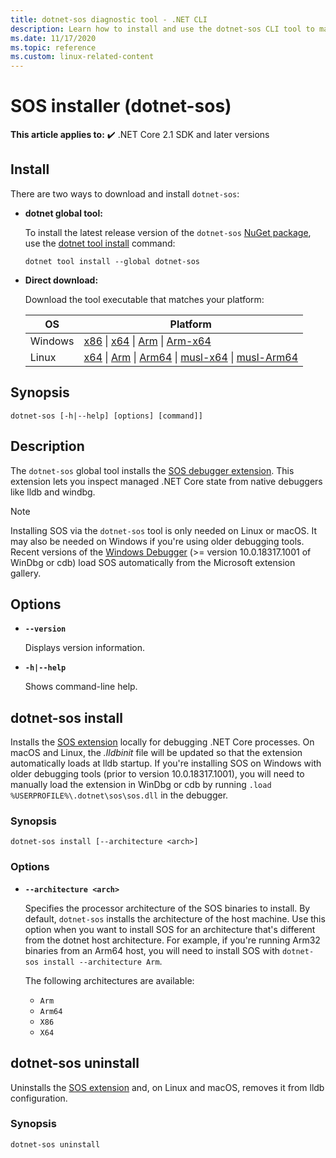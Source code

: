 ```yaml
---
title: dotnet-sos diagnostic tool - .NET CLI
description: Learn how to install and use the dotnet-sos CLI tool to manage the SOS debugger extension, which is used with native debuggers on Windows and Linux. 
ms.date: 11/17/2020
ms.topic: reference
ms.custom: linux-related-content
---
```

# SOS installer (dotnet-sos)

**This article applies to:** ✔️ .NET Core 2.1 SDK and later versions

## Install

There are two ways to download and install `dotnet-sos`:

- **dotnet global tool:**

  To install the latest release version of the `dotnet-sos` [NuGet package](https://www.nuget.org/packages/dotnet-sos), use the [dotnet tool install](../tools/dotnet-tool-install.md) command:

  ```dotnetcli
  dotnet tool install --global dotnet-sos
  ```

- **Direct download:**

  Download the tool executable that matches your platform:

  | OS  | Platform |
  | --- | -------- |
  | Windows | [x86](https://aka.ms/dotnet-sos/win-x86) \| [x64](https://aka.ms/dotnet-sos/win-x64) \| [Arm](https://aka.ms/dotnet-sos/win-arm) \| [Arm-x64](https://aka.ms/dotnet-sos/win-arm64) |
  | Linux   | [x64](https://aka.ms/dotnet-sos/linux-x64) \| [Arm](https://aka.ms/dotnet-sos/linux-arm) \| [Arm64](https://aka.ms/dotnet-sos/linux-arm64) \| [musl-x64](https://aka.ms/dotnet-sos/linux-musl-x64) \| [musl-Arm64](https://aka.ms/dotnet-sos/linux-musl-arm64) |

## Synopsis

```console
dotnet-sos [-h|--help] [options] [command]]
```

## Description

The `dotnet-sos` global tool installs the [SOS debugger extension](sos-debugging-extension.md). This extension lets you inspect managed .NET Core state from native debuggers like lldb and windbg.

> [!NOTE]
> Installing SOS via the `dotnet-sos` tool is only needed on Linux or macOS.  It may also be needed on Windows if you're using older debugging tools. Recent versions of the [Windows Debugger](/windows-hardware/drivers/debugger/debugger-download-tools) (>= version 10.0.18317.1001 of WinDbg or cdb) load SOS automatically from the Microsoft extension gallery.  

## Options

- **`--version`**

  Displays version information.

- **`-h|--help`**

  Shows command-line help.

## dotnet-sos install

Installs the [SOS extension](sos-debugging-extension.md) locally for debugging .NET Core processes. On macOS and Linux, the *.lldbinit* file will be updated so that the extension automatically loads at lldb startup. If you're installing SOS on Windows with older debugging tools (prior to version 10.0.18317.1001), you will need to manually load the extension in WinDbg or cdb by running `.load %USERPROFILE%\.dotnet\sos\sos.dll` in the debugger.

### Synopsis

```console
dotnet-sos install [--architecture <arch>]
```

### Options

- **`--architecture <arch>`**

  Specifies the processor architecture of the SOS binaries to install. By default, `dotnet-sos` installs the architecture of the host machine. Use this option when you want to install SOS for an architecture that's different from the dotnet host architecture. For example, if you're running Arm32 binaries from an Arm64 host, you will need to install SOS with `dotnet-sos install --architecture Arm`.

  The following architectures are available:

  - `Arm`
  - `Arm64`
  - `X86`
  - `X64`

## dotnet-sos uninstall

Uninstalls the [SOS extension](sos-debugging-extension.md) and, on Linux and macOS, removes it from lldb configuration.

### Synopsis

```console
dotnet-sos uninstall
```
